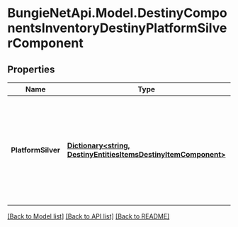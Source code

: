 
# BungieNetApi.Model.DestinyComponentsInventoryDestinyPlatformSilverComponent

## Properties

Name | Type | Description | Notes
------------ | ------------- | ------------- | -------------
**PlatformSilver** | [**Dictionary&lt;string, DestinyEntitiesItemsDestinyItemComponent&gt;**](DestinyEntitiesItemsDestinyItemComponent.md) | If a Profile is played on multiple platforms, this is the silver they have for each platform, keyed by Membership Type. | [optional] 

[[Back to Model list]](../README.md#documentation-for-models)
[[Back to API list]](../README.md#documentation-for-api-endpoints)
[[Back to README]](../README.md)

